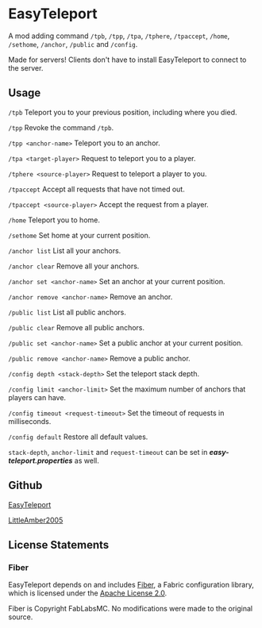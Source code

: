 # EasyTeleport

A mod adding command `/tpb`, `/tpp`, `/tpa`, `/tphere`, `/tpaccept`, `/home`, `/sethome`, `/anchor`, `/public` and `/config`.

Made for servers! Clients don't have to install EasyTeleport to connect to the server.

## Usage

`/tpb` Teleport you to your previous position, including where you died.

`/tpp` Revoke the command `/tpb`.

`/tpp <anchor-name>` Teleport you to an anchor.

`/tpa <target-player>` Request to teleport you to a player.

`/tphere <source-player>` Request to teleport a player to you.

`/tpaccept` Accept all requests that have not timed out.

`/tpaccept <source-player>` Accept the request from a player.

`/home` Teleport you to home.

`/sethome` Set home at your current position.

`/anchor list` List all your anchors.

`/anchor clear` Remove all your anchors.

`/anchor set <anchor-name>` Set an anchor at your current position.

`/anchor remove <anchor-name>` Remove an anchor.

`/public list` List all public anchors.

`/public clear` Remove all public anchors.

`/public set <anchor-name>` Set a public anchor at your current position.

`/public remove <anchor-name>` Remove a public anchor.

`/config depth <stack-depth>` Set the teleport stack depth.

`/config limit <anchor-limit>` Set the maximum number of anchors that players can have.

`/config timeout <request-timeout>` Set the timeout of requests in milliseconds.

`/config default` Restore all default values.

`stack-depth`, `anchor-limit` and `request-timeout` can be set in **_easy-teleport.properties_** as well.

## Github

[EasyTeleport](https://github.com/LittleAmber2005/EasyTeleport)

[LittleAmber2005](https://github.com/LittleAmber2005)

## License Statements

### Fiber

EasyTeleport depends on and includes [Fiber](https://github.com/FabLabsMC/fiber), a Fabric configuration library, which
is licensed under the [Apache License 2.0](https://github.com/FabLabsMC/fiber/blob/master/LICENSE).

Fiber is Copyright FabLabsMC. No modifications were made to the original source.
